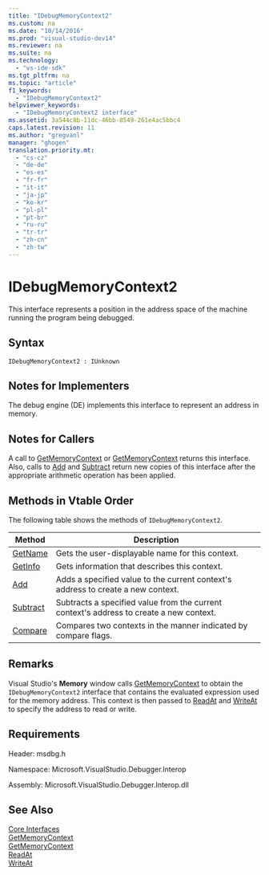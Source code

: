 ```yaml
---
title: "IDebugMemoryContext2"
ms.custom: na
ms.date: "10/14/2016"
ms.prod: "visual-studio-dev14"
ms.reviewer: na
ms.suite: na
ms.technology: 
  - "vs-ide-sdk"
ms.tgt_pltfrm: na
ms.topic: "article"
f1_keywords: 
  - "IDebugMemoryContext2"
helpviewer_keywords: 
  - "IDebugMemoryContext2 interface"
ms.assetid: 3a544c8b-11dc-46bb-8549-261e4ac5bbc4
caps.latest.revision: 11
ms.author: "gregvanl"
manager: "ghogen"
translation.priority.mt: 
  - "cs-cz"
  - "de-de"
  - "es-es"
  - "fr-fr"
  - "it-it"
  - "ja-jp"
  - "ko-kr"
  - "pl-pl"
  - "pt-br"
  - "ru-ru"
  - "tr-tr"
  - "zh-cn"
  - "zh-tw"
---
```

# IDebugMemoryContext2
This interface represents a position in the address space of the machine running the program being debugged.  
  
## Syntax  
  
```  
IDebugMemoryContext2 : IUnknown  
```  
  
## Notes for Implementers  
 The debug engine (DE) implements this interface to represent an address in memory.  
  
## Notes for Callers  
 A call to [GetMemoryContext](../extensibility/idebugproperty2--getmemorycontext.md) or [GetMemoryContext](../extensibility/idebugreference2--getmemorycontext.md) returns this interface. Also, calls to [Add](../extensibility/idebugmemorycontext2--add.md) and [Subtract](../extensibility/idebugmemorycontext2--subtract.md) return new copies of this interface after the appropriate arithmetic operation has been applied.  
  
## Methods in Vtable Order  
 The following table shows the methods of `IDebugMemoryContext2`.  
  
|Method|Description|  
|------------|-----------------|  
|[GetName](../extensibility/idebugmemorycontext2--getname.md)|Gets the user-displayable name for this context.|  
|[GetInfo](../extensibility/idebugmemorycontext2--getinfo.md)|Gets information that describes this context.|  
|[Add](../extensibility/idebugmemorycontext2--add.md)|Adds a specified value to the current context's address to create a new context.|  
|[Subtract](../extensibility/idebugmemorycontext2--subtract.md)|Subtracts a specified value from the current context's address to create a new context.|  
|[Compare](../extensibility/idebugmemorycontext2--compare.md)|Compares two contexts in the manner indicated by compare flags.|  
  
## Remarks  
 Visual Studio's **Memory** window calls [GetMemoryContext](../extensibility/idebugproperty2--getmemorycontext.md) to obtain the `IDebugMemoryContext2` interface that contains the evaluated expression used for the memory address. This context is then passed to [ReadAt](../extensibility/idebugmemorybytes2--readat.md) and [WriteAt](../extensibility/idebugmemorybytes2--writeat.md) to specify the address to read or write.  
  
## Requirements  
 Header: msdbg.h  
  
 Namespace: Microsoft.VisualStudio.Debugger.Interop  
  
 Assembly: Microsoft.VisualStudio.Debugger.Interop.dll  
  
## See Also  
 [Core Interfaces](../extensibility/core-interfaces.md)   
 [GetMemoryContext](../extensibility/idebugproperty2--getmemorycontext.md)   
 [GetMemoryContext](../extensibility/idebugreference2--getmemorycontext.md)   
 [ReadAt](../extensibility/idebugmemorybytes2--readat.md)   
 [WriteAt](../extensibility/idebugmemorybytes2--writeat.md)